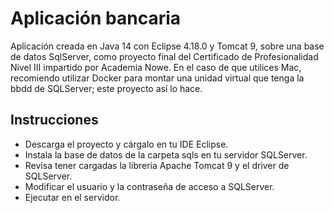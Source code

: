 # Aplicación bancaria

Aplicación creada en Java 14 con Eclipse 4.18.0 y Tomcat 9, sobre una base de datos SqlServer, como proyecto final del Certificado de Profesionalidad Nivel III impartido por Academia Nowe.
En el caso de que utilices Mac, recomiendo utilizar Docker para montar una unidad virtual que tenga la bbdd de SQLServer; este proyecto así lo hace.

## Instrucciones

  - Descarga el proyecto y cárgalo en tu IDE Eclipse.
  - Instala la base de datos de la carpeta sqls en tu servidor SQLServer.
  - Revisa tener cargadas la libreria Apache Tomcat 9 y el driver de SQLServer.
  - Modificar el usuario y la contraseña de acceso a SQLServer.
  - Ejecutar en el servidor.



